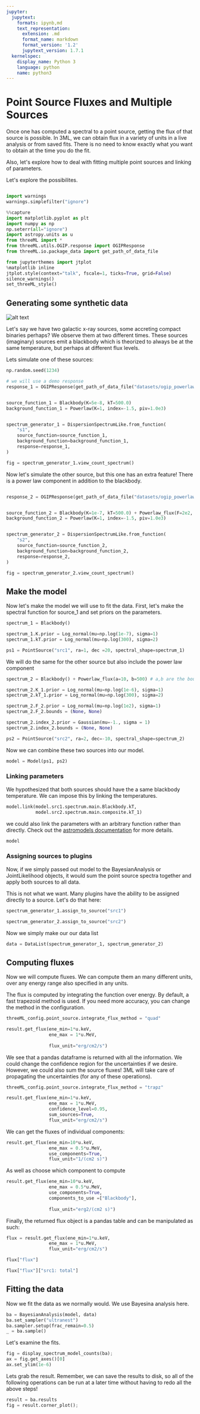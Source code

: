 ```yaml
---
jupyter:
  jupytext:
    formats: ipynb,md
    text_representation:
      extension: .md
      format_name: markdown
      format_version: '1.2'
      jupytext_version: 1.7.1
  kernelspec:
    display_name: Python 3
    language: python
    name: python3
---
```


<!-- #region -->
# Point Source Fluxes and Multiple Sources

Once one has computed a spectral to a point source, getting the flux of that source is possible.
In 3ML, we can obtain flux in a variety of units in a live analysis or from saved fits. There is no need to know exactly what you want to obtain at the time you do the fit.

Also, let's explore how to deal with fitting multiple point sources and linking of parameters.


Let's explore the possibilites.


<!-- #endregion -->

```python

```

```python nbsphinx="hidden"
import warnings
warnings.simplefilter("ignore")

```

```python
%%capture
import matplotlib.pyplot as plt
import numpy as np
np.seterr(all="ignore")
import astropy.units as u
from threeML import *
from threeML.utils.OGIP.response import OGIPResponse
from threeML.io.package_data import get_path_of_data_file

```

```python nbsphinx="hidden"
from jupyterthemes import jtplot
%matplotlib inline
jtplot.style(context="talk", fscale=1, ticks=True, grid=False)
silence_warnings()
set_threeML_style()
```

<!-- #region -->
## Generating some synthetic data

![alt text](http://aasnova.org/wp-content/uploads/2016/03/fig16.jpg)

Let's say we have two galactic x-ray sources, some accreting compact binaries perhaps? We observe them at two different times. These sources (imaginary) sources emit a blackbody which is theorized to always be at the same temperature, but perhaps at different flux levels.


Lets simulate one of these sources:

<!-- #endregion -->

```python
np.random.seed(1234)

# we will use a demo response
response_1 = OGIPResponse(get_path_of_data_file("datasets/ogip_powerlaw.rsp"))


source_function_1 = Blackbody(K=5e-8, kT=500.0)
background_function_1 = Powerlaw(K=1, index=-1.5, piv=1.0e3)


spectrum_generator_1 = DispersionSpectrumLike.from_function(
    "s1",
    source_function=source_function_1,
    background_function=background_function_1,
    response=response_1,
)

fig = spectrum_generator_1.view_count_spectrum()
```

Now let's simulate the other source, but this one has an extra feature! There is a power law component in addition to the blackbody. 

```python

response_2 = OGIPResponse(get_path_of_data_file("datasets/ogip_powerlaw.rsp"))


source_function_2 = Blackbody(K=1e-7, kT=500.0) + Powerlaw_flux(F=2e2, index=-1.5, a=10, b=500)
background_function_2 = Powerlaw(K=1, index=-1.5, piv=1.0e3)


spectrum_generator_2 = DispersionSpectrumLike.from_function(
    "s2",
    source_function=source_function_2,
    background_function=background_function_2,
    response=response_2,
)

fig = spectrum_generator_2.view_count_spectrum()
```

## Make the model

Now let's make the model we will use to fit the data. First, let's make the spectral function for source_1 and set priors on the parameters.


```python
spectrum_1 = Blackbody()

spectrum_1.K.prior = Log_normal(mu=np.log(1e-7), sigma=1)
spectrum_1.kT.prior = Log_normal(mu=np.log(300), sigma=2)

ps1 = PointSource("src1", ra=1, dec =20, spectral_shape=spectrum_1)

```

We will do the same for the other source but also include the power law component 

```python
spectrum_2 = Blackbody() + Powerlaw_flux(a=10, b=500) # a,b are the bounds for the flux for this model

spectrum_2.K_1.prior = Log_normal(mu=np.log(1e-6), sigma=1)
spectrum_2.kT_1.prior = Log_normal(mu=np.log(300), sigma=2)

spectrum_2.F_2.prior = Log_normal(mu=np.log(1e2), sigma=1)
spectrum_2.F_2.bounds = (None, None)

spectrum_2.index_2.prior = Gaussian(mu=-1., sigma = 1)
spectrum_2.index_2.bounds = (None, None)

ps2 = PointSource("src2", ra=2, dec=-10, spectral_shape=spectrum_2)
```

Now we can combine these two sources into our model.

```python
model = Model(ps1, ps2)
```

### Linking parameters

We hypothesized that both sources should have the a same blackbody temperature. We can impose this by linking the temperatures. 


```python
model.link(model.src1.spectrum.main.Blackbody.kT, 
           model.src2.spectrum.main.composite.kT_1)
```

we could also link the parameters with an arbitrary function rather than directly. Check out the [astromodels documentation](https://astromodels.readthedocs.io/en/latest/Model_tutorial.html#linking-parameters) for more details.

```python
model
```

### Assigning sources to plugins

Now, if we simply passed out model to the BayesianAnalysis or JointLikelihood objects, it would sum the point source spectra together and apply both sources to all data. 

This is not what we want. Many plugins have the ability to be assigned directly to a source. Let's do that here:

```python
spectrum_generator_1.assign_to_source("src1")

spectrum_generator_2.assign_to_source("src2")
```

Now we simply make our our data list

```python
data = DataList(spectrum_generator_1, spectrum_generator_2)
```

## Computing fluxes

Now we will compute fluxes. We can compute them an many different units, over any energy range also specified in any units. 

The flux is computed by integrating the function over energy. By default, a fast trapezoid method is used. If you need more accuracy, you can change the method in the configuration.


```python
threeML_config.point_source.integrate_flux_method = "quad"

result.get_flux(ene_min=1*u.keV, 
                ene_max = 1*u.MeV,
                
                flux_unit="erg/cm2/s")
```

We see that a pandas dataframe is returned with all the information. We could change the confidence region for the uncertainties if we desire. However, we could also sum the source fluxes! 3ML will take care of propagating the uncertainties (for any of these operations). 

```python
threeML_config.point_source.integrate_flux_method = "trapz"

result.get_flux(ene_min=1*u.keV, 
                ene_max = 1*u.MeV,
                confidence_level=0.95,
                sum_sources=True,
                flux_unit="erg/cm2/s")
```

We can get the fluxes of individual components:

```python
result.get_flux(ene_min=10*u.keV, 
                ene_max = 0.5*u.MeV,
                use_components=True,
                flux_unit="1/(cm2 s)")
```

As well as choose which component to compute

```python
result.get_flux(ene_min=10*u.keV, 
                ene_max = 0.5*u.MeV,
                use_components=True,
                components_to_use =["Blackbody"],
                
                flux_unit="erg2/(cm2 s)")
```

Finally, the returned flux object is a pandas table and can be manipulated as such:

```python
flux = result.get_flux(ene_min=1*u.keV, 
                ene_max = 1*u.MeV,
                flux_unit="erg/cm2/s")
```

```python
flux["flux"]
```

```python
flux["flux"]["src1: total"]
```
## Fitting the data

Now we fit the data as we normally would. We use Bayesina analysis here.

```python
ba = BayesianAnalysis(model, data)
ba.set_sampler("ultranest")
ba.sampler.setup(frac_remain=0.5)
_ = ba.sample()
```

Let's examine the fits.

```python
fig = display_spectrum_model_counts(ba);
ax = fig.get_axes()[0]
ax.set_ylim(1e-6)
```

Lets grab the result. Remember, we can save the results to disk, so all of the following operations can be run at a later time without having to redo all the above steps!

```python tags=["nbsphinx-thumbbail"]
result = ba.results
fig = result.corner_plot();
```

